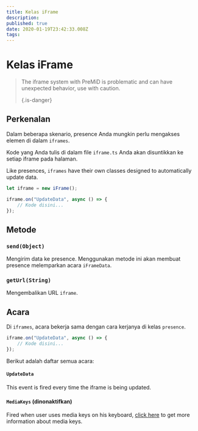 ```yaml
---
title: Kelas iFrame
description:
published: true
date: 2020-01-19T23:42:33.008Z
tags:
---
```


# Kelas iFrame
> The iframe system with PreMiD is problematic and can have unexpected behavior, use with caution. 
> 
> {.is-danger}

## Perkenalan

Dalam beberapa skenario, presence Anda mungkin perlu mengakses elemen di dalam `iframes`.

Kode yang Anda tulis di dalam file `iframe.ts` Anda akan disuntikkan ke setiap iframe pada halaman.

Like presences, `iframes` have their own classes designed to automatically update data.

```typescript
let iframe = new iFrame();

iframe.on("UpdateData", async () => {
    // Kode disini...
});
```

## Metode

### `send(Object)`
Mengirim data ke presence. Menggunakan metode ini akan membuat presence melemparkan acara `iFrameData`.

### `getUrl(String)`
Mengembalikan URL `iframe`.

## Acara
Di `iframes`, acara bekerja sama dengan cara kerjanya di kelas `presence`.

```typescript
iframe.on("UpdateData", async () => {
    // Kode disini...
});
```

Berikut adalah daftar semua acara:

#### `UpdateData`

This event is fired every time the iframe is being updated.

#### `MediaKeys` (dinonaktifkan)

Fired when user uses media keys on his keyboard, [click here](/dev/presence/class#mediakeys) to get more information about media keys.